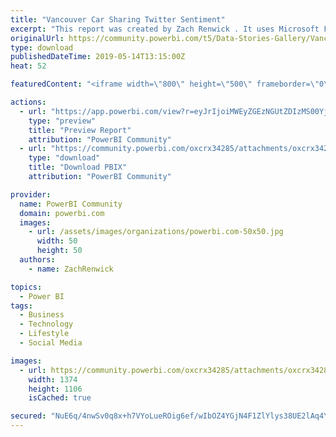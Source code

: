 ```yaml
---
title: "Vancouver Car Sharing Twitter Sentiment"
excerpt: "This report was created by Zach Renwick . It uses Microsoft Flow, a Twitter connector, Azure Cognitive Services, and a streaming PBI dataset to"
originalUrl: https://community.powerbi.com/t5/Data-Stories-Gallery/Vancouver-Car-Sharing-Twitter-Sentiment/m-p/691075
type: download
publishedDateTime: 2019-05-14T13:15:00Z
heat: 52

featuredContent: "<iframe width=\"800\" height=\"500\" frameborder=\"0\" src=\"https://app.powerbi.com/view?r=eyJrIjoiMWEyZGEzNGUtZDIzMS00YjgxLWEzMjYtMmMzM2FmNDQyNDE2IiwidCI6ImYyMzg3ZjRlLWNmYzQtNDFjNi05NWNlLWJiNDdhNzdkNWIwYiJ9\"></iframe>"

actions:
  - url: "https://app.powerbi.com/view?r=eyJrIjoiMWEyZGEzNGUtZDIzMS00YjgxLWEzMjYtMmMzM2FmNDQyNDE2IiwidCI6ImYyMzg3ZjRlLWNmYzQtNDFjNi05NWNlLWJiNDdhNzdkNWIwYiJ9"
    type: "preview"
    title: "Preview Report"
    attribution: "PowerBI Community"
  - url: "https://community.powerbi.com/oxcrx34285/attachments/oxcrx34285/DataStoriesGallery/2627/2/Vancouver%20Car%20Share%20Twitter%20Sentiment%20(Publish%20to%20Web).pbix"
    type: "download"
    title: "Download PBIX"
    attribution: "PowerBI Community"

provider:
  name: PowerBI Community
  domain: powerbi.com
  images:
    - url: /assets/images/organizations/powerbi.com-50x50.jpg
      width: 50
      height: 50
  authors:
    - name: ZachRenwick

topics:
  - Power BI
tags:
  - Business
  - Technology
  - Lifestyle
  - Social Media

images:
  - url: https://community.powerbi.com/oxcrx34285/attachments/oxcrx34285/DataStoriesGallery/2627/1/thumbnail%20dashboard.PNG
    width: 1374
    height: 1106
    isCached: true

secured: "NuE6q/4nwSv0q8x+h7VYoLueROig6ef/wIbOZ4YGjN4F1ZlYlys38UE2lAq4Y+ZuATeHXiDOK1uMx/YKanfZLJaZBkWXgoTLK+664BeDK6uBKwOuY6oR0EDhf7BI1P6RURqzvrcyo+iuvE8/k+K64XUb52eTrqoF1m8/JyXAGsdadpymNoGTGzH58HSkLjO1ZLfsQujA2t26xTNFVfFzbq/cagVMZ4YQB+7SMXaKD9ClmxJ/an5FAYbr/cI6cQgX2i3pQNAP54jiy7qI3tRRMhG1Xntxp4gVZ+0UfRuFvHKaK/GIc+Uvmnhjns9r4lMoIYdSuWSBsWMaEXYl2BRJL+Y2i4C907hxuLMJ8JvDGzPn+TyOD1iykTP/pRQI6mCmfACWNvhGtqR9oj+YvyFrqg==;Axd80TW5yVeL8tPcCCyKIg=="
---
```


